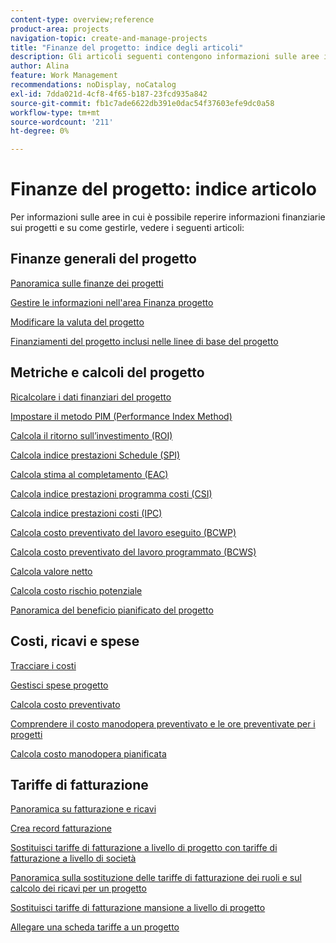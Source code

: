 ```yaml
---
content-type: overview;reference
product-area: projects
navigation-topic: create-and-manage-projects
title: "Finanze del progetto: indice degli articoli"
description: Gli articoli seguenti contengono informazioni sulle aree in cui è possibile trovare informazioni finanziarie sul progetto e su come gestire le finanze del progetto.
author: Alina
feature: Work Management
recommendations: noDisplay, noCatalog
exl-id: 7dda021d-4cf8-4f65-b187-23fcd935a842
source-git-commit: fb1c7ade6622db391e0dac54f37603efe9dc0a58
workflow-type: tm+mt
source-wordcount: '211'
ht-degree: 0%

---
```


# Finanze del progetto: indice articolo

Per informazioni sulle aree in cui è possibile reperire informazioni finanziarie sui progetti e su come gestirle, vedere i seguenti articoli:

## Finanze generali del progetto

[Panoramica sulle finanze dei progetti](../../../manage-work/projects/project-finances/project-finances-overview-1.md)

[Gestire le informazioni nell&#39;area Finanza progetto](../../../manage-work/projects/project-finances/manage-project-finance-area.md)

[Modificare la valuta del progetto](../../../manage-work/projects/project-finances/change-project-currency.md)

[Finanziamenti del progetto inclusi nelle linee di base del progetto](../../../manage-work/projects/project-finances/project-finances-included-in-project-baselines.md)

## Metriche e calcoli del progetto

[Ricalcolare i dati finanziari del progetto](../../../manage-work/projects/project-finances/recalculate-project-finances.md)

[Impostare il metodo PIM (Performance Index Method)](../../../manage-work/projects/project-finances/set-pim.md)

[Calcola il ritorno sull’investimento (ROI)](../../../manage-work/projects/project-finances/calculate-roi.md)

[Calcola indice prestazioni Schedule (SPI)](../../../manage-work/projects/project-finances/calculate-spi.md)

[Calcola stima al completamento (EAC)](../../../manage-work/projects/project-finances/calculate-eac.md)

[Calcola indice prestazioni programma costi (CSI)](../../../manage-work/projects/project-finances/calculate-csi.md)

[Calcola indice prestazioni costi (IPC)](../../../manage-work/projects/project-finances/calculate-cpi.md)

[Calcola costo preventivato del lavoro eseguito (BCWP)](../../../manage-work/projects/project-finances/calculate-bcwp.md)

[Calcola costo preventivato del lavoro programmato (BCWS)](../../../manage-work/projects/project-finances/calculate-bcws.md)

[Calcola valore netto](../../../manage-work/projects/project-finances/calculate-net-value.md)

[Calcola costo rischio potenziale](../../../manage-work/projects/project-finances/potential-risk-cost.md)

[Panoramica del beneficio pianificato del progetto](../../../manage-work/projects/project-finances/project-planned-benefit.md)

## Costi, ricavi e spese

[Tracciare i costi](../../../manage-work/projects/project-finances/track-costs.md)

[Gestisci spese progetto](../../../manage-work/projects/project-finances/manage-project-expenses.md)

[Calcola costo preventivato](../../../manage-work/projects/project-finances/budgeted-cost.md)

[Comprendere il costo manodopera preventivato e le ore preventivate per i progetti](../../../manage-work/projects/project-finances/budgeted-labor-cost.md)

[Calcola costo manodopera pianificata](../../../manage-work/projects/project-finances/planned-labor-cost.md)

<!--
<p data-mc-conditions="QuicksilverOrClassic.Quicksilver,QuicksilverOrClassic.Draft mode"><a href="../../../manage-work/projects/project-finances/export-billing-record-details.md" class="MCXref xref" xrefformat="{para}">Export billing record details as a PDF file</a> </p>
-->

<!--
<p data-mc-conditions="QuicksilverOrClassic.Draft mode"><a href="../../../manage-work/projects/project-finances/how-workfront-calculates-finances.md" class="MCXref xref" xrefformat="{para}">How Adobe Workfront calculates finances </a> </p>
-->

## Tariffe di fatturazione

[Panoramica su fatturazione e ricavi](../../../manage-work/projects/project-finances/billing-and-revenue-overview.md)

[Crea record fatturazione](../../../manage-work/projects/project-finances/create-billing-records.md)

[Sostituisci tariffe di fatturazione a livello di progetto con tariffe di fatturazione a livello di società](../../../manage-work/projects/project-finances/override-project-level-with-company-level-billing-rates.md)

[Panoramica sulla sostituzione delle tariffe di fatturazione dei ruoli e sul calcolo dei ricavi per un progetto](../../../manage-work/projects/project-finances/override-role-billing-rates-and-calculate-project-revenue.md)

[Sostituisci tariffe di fatturazione mansione a livello di progetto](../../../manage-work/projects/project-finances/override-job-role-billing-rates-at-the-project-level.md)

[Allegare una scheda tariffe a un progetto](/help/quicksilver/manage-work/projects/project-finances/attach-rate-card-to-project.md)
